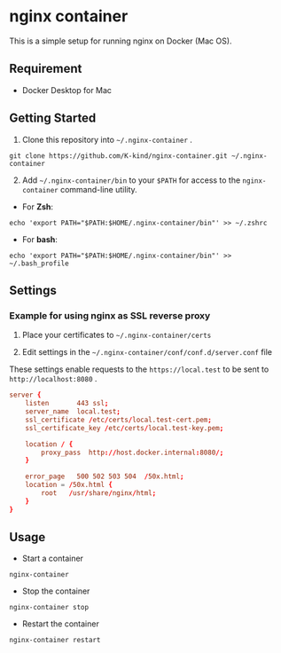# nginx container
This is a simple setup for running nginx on Docker (Mac OS).

## Requirement
- Docker Desktop for Mac

## Getting Started
1. Clone this repository into `~/.nginx-container` .

```
git clone https://github.com/K-kind/nginx-container.git ~/.nginx-container
```

2. Add `~/.nginx-container/bin` to your `$PATH` for access to the `nginx-container` command-line utility.
  * For **Zsh**:
  ```
  echo 'export PATH="$PATH:$HOME/.nginx-container/bin"' >> ~/.zshrc
  ```

  * For **bash**:
  ```
  echo 'export PATH="$PATH:$HOME/.nginx-container/bin"' >> ~/.bash_profile
  ```

## Settings

### Example for using nginx as SSL reverse proxy

1. Place your certificates to `~/.nginx-container/certs`

2. Edit settings in the `~/.nginx-container/conf/conf.d/server.conf` file

These settings enable requests to the `https://local.test` to be sent to `http://localhost:8080` .

```conf
server {
    listen       443 ssl;
    server_name  local.test;
    ssl_certificate /etc/certs/local.test-cert.pem;
    ssl_certificate_key /etc/certs/local.test-key.pem;

    location / {
        proxy_pass  http://host.docker.internal:8080/;
    }

    error_page   500 502 503 504  /50x.html;
    location = /50x.html {
        root   /usr/share/nginx/html;
    }
}
```

## Usage
- Start a container

```
nginx-container
```

- Stop the container

```
nginx-container stop
```

- Restart the container

```
nginx-container restart
```
